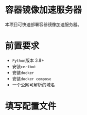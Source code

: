 # 容器镜像加速服务器
本项目可快速部署容器镜像加速服务器。

# 前置要求
- `Python`版本 3.8+
- 安装`certbot`
- 安装`docker`
- 安装`docker compose`
- 一个公网可解析的域名

# 填写配置文件